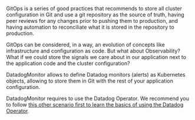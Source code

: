 GitOps is a series of good practices that recommends to store all cluster configuration in Git and use a git repository as the source of truth, having peer reviews for any changes prior to pushing them to production, and having automation to reconciliate what it is stored in the repository to production.

GitOps can be considered, in a way, an evolution of concepts like infrastructure and configuration as code. But what about Observability? What if we could store the signals we care about in our application next to the application code and the cluster configuration?

DatadogMonitor allows to define Datadog monitors (alerts) as Kubernetes objects, allowing to store them in Git with the rest of your application configuration.

DatadogMonitor requires to use the Datadog Operator. We recommend you to follow [this other scenario first to learn the basics of using the Datadog Operator](https://labs.datadoghq.com/snippets/understanding-the-datadog-operator).
